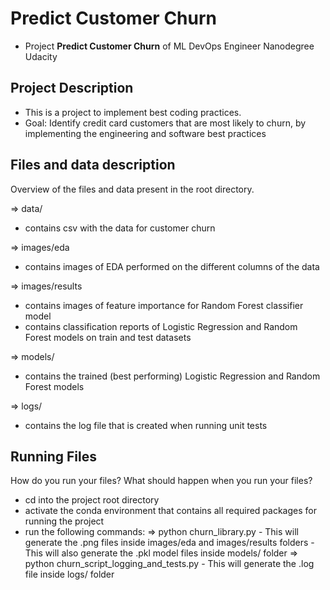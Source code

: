 # Predict Customer Churn

- Project **Predict Customer Churn** of ML DevOps Engineer Nanodegree Udacity

## Project Description
- This is a project to implement best coding practices. 
- Goal: Identify credit card customers that are most likely to churn, by implementing the engineering and software best practices

## Files and data description
Overview of the files and data present in the root directory. 

=> data/
- contains csv with the data for customer churn

=> images/eda
- contains images of EDA performed on the different columns of the data

=> images/results
- contains images of feature importance for Random Forest classifier model
- contains classification reports of Logistic Regression and Random Forest models on train and test datasets

=> models/
- contains the trained (best performing) Logistic Regression and Random Forest models

=> logs/
- contains the log file that is created when running unit tests 

## Running Files
How do you run your files? What should happen when you run your files?

- cd into the project root directory
- activate the conda environment that contains all required packages for running the project
- run the following commands:
    => python churn_library.py
        - This will generate the .png files inside images/eda and images/results folders
        - This will also generate the .pkl model files inside models/ folder
    => python churn_script_logging_and_tests.py
        - This will generate the .log file inside logs/ folder





